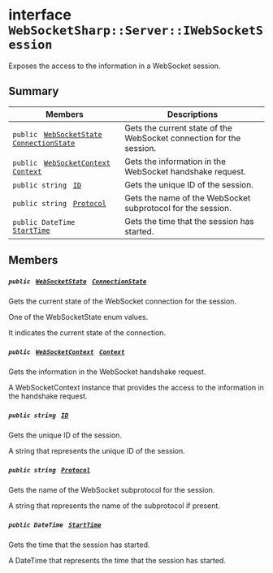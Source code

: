 # interface `WebSocketSharp::Server::IWebSocketSession` 

Exposes the access to the information in a WebSocket session.

## Summary

 Members                                | Descriptions                                
----------------------------------------|---------------------------------------------
`public ` [`WebSocketState`](WebSocketSharp.md)` ` [`ConnectionState`](WebSocketSharp--Server.md) | Gets the current state of the WebSocket connection for the session.
`public ` [`WebSocketContext`](WebSocketSharp--Net--WebSockets--WebSocketContext.md)` ` [`Context`](WebSocketSharp--Server.md) | Gets the information in the WebSocket handshake request.
`public string ` [`ID`](WebSocketSharp--Server.md) | Gets the unique ID of the session.
`public string ` [`Protocol`](WebSocketSharp--Server.md) | Gets the name of the WebSocket subprotocol for the session.
`public DateTime ` [`StartTime`](WebSocketSharp--Server.md) | Gets the time that the session has started.

## Members

##### `public ` [`WebSocketState`](WebSocketSharp.md)` ` [`ConnectionState`](WebSocketSharp--Server.md) 

Gets the current state of the WebSocket connection for the session.

One of the WebSocketState enum values. 

It indicates the current state of the connection.

##### `public ` [`WebSocketContext`](WebSocketSharp--Net--WebSockets--WebSocketContext.md)` ` [`Context`](WebSocketSharp--Server.md) 

Gets the information in the WebSocket handshake request.

A WebSocketContext instance that provides the access to the information in the handshake request.

##### `public string ` [`ID`](WebSocketSharp--Server.md) 

Gets the unique ID of the session.

A string that represents the unique ID of the session.

##### `public string ` [`Protocol`](WebSocketSharp--Server.md) 

Gets the name of the WebSocket subprotocol for the session.

A string that represents the name of the subprotocol if present.

##### `public DateTime ` [`StartTime`](WebSocketSharp--Server.md) 

Gets the time that the session has started.

A DateTime that represents the time that the session has started.

